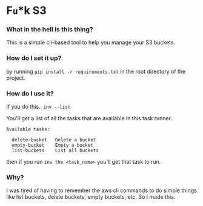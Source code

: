 # F`u`\*k S3

### What in the hell is this thing?
This is a simple cli-based tool to help you manage your S3 buckets.

### How do I set it up?
by running `pip install -r requirements.txt` in the root directory of the project.
### How do I use it?
If you do this.. `inv --list`

You'll get a list of all the tasks that are available in this task runner.
```
Available tasks:

  delete-bucket   Delete a bucket
  empty-bucket    Empty a bucket
  list-buckets    List all buckets
```
then if you run `inv the <task_name>` you'll get that task to run.

### Why?
I was tired of having to remember the aws cli commands to do simple things like list buckets, delete buckets, empty buckets, etc. So I made this.
